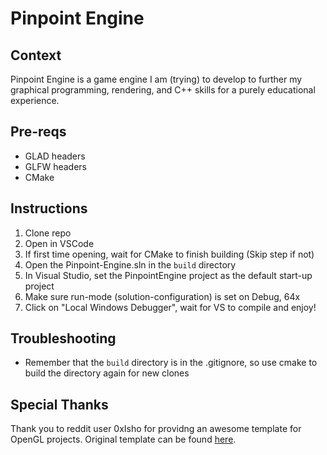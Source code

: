 # Pinpoint Engine

## Context
Pinpoint Engine is a game engine I am (trying) to develop to further my graphical programming, rendering, and C++ skills for a purely educational experience. 

## Pre-reqs
- GLAD headers
- GLFW headers
- CMake

## Instructions
1. Clone repo
2. Open in VSCode
3. If first time opening, wait for CMake to finish building (Skip step if not)
4. Open the Pinpoint-Engine.sln in the `build` directory
5. In Visual Studio, set the PinpointEngine project as the default start-up project
6. Make sure run-mode (solution-configuration) is set on Debug, 64x
7. Click on "Local Windows Debugger", wait for VS to compile and enjoy!

## Troubleshooting
- Remember that the `build` directory is in the .gitignore, so use cmake to build the directory again for new clones

## Special Thanks
Thank you to reddit user 0xIsho for providng an awesome template for OpenGL projects. Original template can be found [here](https://gitlab.com/0xIsho/BasicGL).